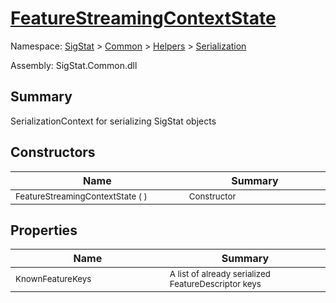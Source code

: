 # [FeatureStreamingContextState](./FeatureStreamingContextState.md)

Namespace: [SigStat]() > [Common](./../../README.md) > [Helpers](./../README.md) > [Serialization](./README.md)

Assembly: SigStat.Common.dll

## Summary
SerializationContext for serializing SigStat objects

## Constructors

| Name<img width=300> | Summary<img width=300> | 
| --- | --- | 
| <sub>FeatureStreamingContextState (  )</sub>| <sub>Constructor</sub>| <br>


## Properties

| Name<img width=300> | Summary<img width=300> | 
| --- | --- | 
| <sub>KnownFeatureKeys</sub>| <sub>A list of already serialized FeatureDescriptor keys</sub>| <br>


